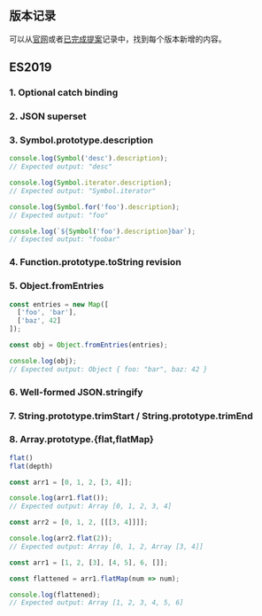 ## 版本记录
可以从[官网](https://tc39.es/ecma262/)或者[已完成提案](https://github.com/tc39/proposals/blob/main/finished-proposals.md)记录中，找到每个版本新增的内容。
## ES2019
### 1. Optional catch binding

### 2. JSON superset

### 3. Symbol.prototype.description
```js
console.log(Symbol('desc').description);
// Expected output: "desc"

console.log(Symbol.iterator.description);
// Expected output: "Symbol.iterator"

console.log(Symbol.for('foo').description);
// Expected output: "foo"

console.log(`${Symbol('foo').description}bar`);
// Expected output: "foobar"
```

### 4. Function.prototype.toString revision

### 5. Object.fromEntries
```js
const entries = new Map([
  ['foo', 'bar'],
  ['baz', 42]
]);

const obj = Object.fromEntries(entries);

console.log(obj);
// Expected output: Object { foo: "bar", baz: 42 }
```

### 6. Well-formed JSON.stringify

### 7. String.prototype.trimStart / String.prototype.trimEnd

### 8. Array.prototype.{flat,flatMap}
```js
flat()
flat(depth)
```

```js
const arr1 = [0, 1, 2, [3, 4]];

console.log(arr1.flat());
// Expected output: Array [0, 1, 2, 3, 4]

const arr2 = [0, 1, 2, [[[3, 4]]]];

console.log(arr2.flat(2));
// Expected output: Array [0, 1, 2, Array [3, 4]]
```

```js
const arr1 = [1, 2, [3], [4, 5], 6, []];

const flattened = arr1.flatMap(num => num);

console.log(flattened);
// Expected output: Array [1, 2, 3, 4, 5, 6]
```